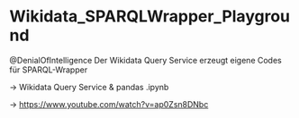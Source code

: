 # Wikidata_SPARQLWrapper_Playground

@DenialOfIntelligence Der Wikidata Query Service erzeugt eigene Codes für SPARQL-Wrapper 

-> Wikidata Query Service & pandas .ipynb

-> https://www.youtube.com/watch?v=ap0Zsn8DNbc
